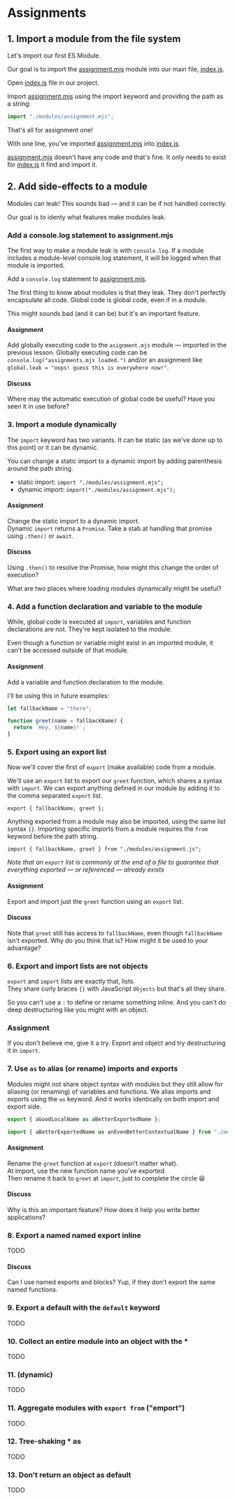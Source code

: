 # Assignments

## 1. Import a module from the file system

Let's import our first ES Module.

Our goal is to import the [assignment.mjs][] module into our main file, [index.js][].

Open [index.js][] file in our project.

Import [assignment.mjs][] using the import keyword and providing the path as a string:

```mjs
import "./modules/assignment.mjs";
```

That's all for assignment one!

With one line, you've imported [assignment.mjs][] into [index.js][].

[assignment.mjs][] doesn't have any code and that's fine. It only needs to exist for [index.js][] it find and import it.

## 2. Add side-effects to a module

Modules can leak! This sounds bad — and it can be if not handled correctly.

Our goal is to identy what features make modules leak.

### Add a console.log statement to assignment.mjs

The first way to make a module leak is with `console.log`. If a module includes a module-level console.log statement, it will be logged when that module is imported.

Add a `console.log` statement to [assignment.mjs].



The first thing to know about modules is that they leak. They don't perfectly encapsulate all code. Global code is global code, even if in a module.

This might sounds bad (and it can be) but it's an important feature.

#### Assignment

Add globally executing code to the `asignment.mjs` module — imported in the previous lesson.
Globally executing code can be `console.log("assignments.mjs loaded.")` and/or an assignment like `global.leak = "oops! guess this is everywhere now!"`.

#### Discuss

Where may the automatic execution of global code be useful? Have you seen it in use before?

### 3. Import a module dynamically

The `import` keyword has two variants.
It can be static (as we've done up to this point) or it can be dynamic.

You can change a static import to a dynamic import by adding parenthesis around the path string.

- static import: `import "./modules/assignment.mjs";`
- dynamic import: `import("./modules/assignment.mjs");`

#### Assignment

Change the static import to a dynamic import.  
Dynamic `import` returns a `Promise`.
Take a stab at handling that promise using `.then()` or `await`.

#### Discuss

Using `.then()` to resolve the Promise, how might this change the order of execution?

What are two places where loading modules dynamically might be useful?

### 4. Add a function declaration and variable to the module

While, global code is executed at `import`, variables and function declarations are not.
They're kept isolated to the module.

Even though a function or variable might exist in an imported module, it can't be accessed outside of that module.

#### Assignment

Add a variable and function declaration to the module.

I'll be using this in future examples:

```js
let fallbackName = "there";

function greet(name = fallbackName) {
  return `Hey, ${name}!`;
}
```

### 5. Export using an export list

Now we'll cover the first of `export` (make available) code from a module.

We'll use an `export` list to export our `greet` function, which shares a syntax with `import`.
We can export anything defined in our module by adding it to the comma separated `export` list.

`export { fallbackName, greet };`

Anything exported from a module may also be imported, using the same list syntax `{}`.
Importing specific imports from a module requires the `from` keyword before the path string.

`import { fallbackName, greet } from "./modules/assignment.js";`

_Note that an `export` list is commonly at the end of a file to guarantee that everything exported — or referenced — already exists_

#### Assignment

Export and import just the `greet` function using an `export` list.

#### Discuss

Note that `greet` still has access to `fallbackName`, even though `fallbackName` isn't exported.
Why do you think that is?
How might it be used to your advantage?

### 6. Export and import lists are not objects

`export` and `import` lists are exactly that, lists.  
They share curly braces `{}` with JavaScript `Objects` but that's all they share.

So you can't use a `:` to define or rename something inline.
And you can't do deep destructuring like you might with an object.

### Assignment

If you don't believe me, give it a try.
Export and object and try destructuring it in `import`.

### 7. Use `as` to alias (or rename) imports and exports

Modules might not share object syntax with modules but they still allow for aliasing (or renaming) of variables and functions. We alias imports and exports using the `as` keyword. And it works identically on both import and export side.

```js
export { aGoodLocalName as aBetterExportedName };
```

```js
import { aBetterExportedName as anEvenBetterContextualName } from "./modules/assignment";
```

#### Assignment

Rename the `greet` function at `export` (doesn't matter what).  
At import, use the new function name you've exported.  
Then rename it back to `greet` at `import`, just to complete the circle 😆

#### Discuss

Why is this an important feature?
How does it help you write better applications?

### 8. Export a named named export inline

TODO

#### Discuss

Can I use named exports and blocks? Yup, if they don't export the same named functions.

### 9. Export a default with the `default` keyword

TODO

### 10. Collect an entire module into an object with the \*

TODO

### 11. (dynamic)

TODO

### 11. Aggregate modules with `export from` ("emport")

TODO

### 12. Tree-shaking \* as

TODO

### 13. Don't return an object as default

TODO

[index.js]: ./index.js "Project main file"
[assignment.mjs]: ./assignment.mjs "Assignment workspace file"
